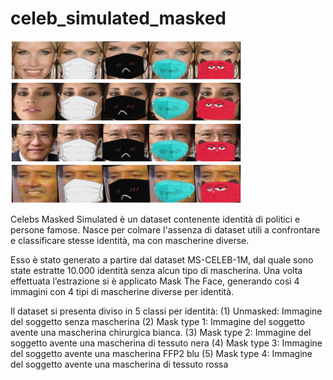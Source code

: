 # celeb_simulated_masked

<img src="https://github.com/lKinderBueno/celeb_simulated_masked/blob/c45c36949f8514c1b4b3b11791632b658c883eb2/CMS.png?raw=true" width="370" height="260">

Celebs Masked Simulated è un dataset contenente identità di politici e persone famose.
Nasce per colmare l'assenza di dataset utili a confrontare e classificare stesse identità, ma con mascherine diverse.

Esso è stato generato a partire dal dataset MS-CELEB-1M, dal quale sono state estratte 10.000 identità senza alcun tipo di mascherina. 
Una volta effettuata l’estrazione si è applicato Mask The Face, generando così 4 immagini con 4 tipi di mascherine diverse per identità. 

Il dataset si presenta diviso in 5 classi per identità:
(1)    Unmasked: Immagine del soggetto senza mascherina
(2)    Mask type 1: Immagine del soggetto avente una mascherina chirurgica bianca.
(3)    Mask type 2: Immagine del soggetto avente una mascherina di tessuto nera
(4)    Mask type 3: Immagine del soggetto avente una mascherina FFP2 blu
(5)    Mask type 4: Immagine del soggetto avente una mascherina di tessuto rossa
